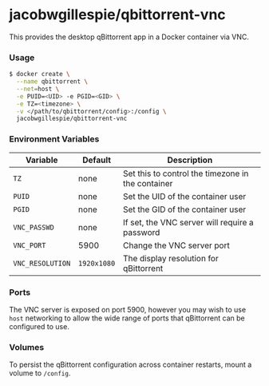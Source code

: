 # jacobwgillespie/qbittorrent-vnc

This provides the desktop qBittorrent app in a Docker container via VNC.

### Usage

```bash
$ docker create \
  --name qbittorrent \
  --net=host \
  -e PUID=<UID> -e PGID=<GID> \
  -e TZ=<timezone> \
  -v </path/to/qbittorrent/config>:/config \
  jacobwgillespie/qbittorrent-vnc

```

### Environment Variables

Variable | Default | Description
-------- | ------- | -----------
`TZ` | none | Set this to control the timezone in the container
`PUID` | none | Set the UID of the container user
`PGID` | none | Set the GID of the container user
`VNC_PASSWD` | none | If set, the VNC server will require a password
`VNC_PORT` | 5900 | Change the VNC server port
`VNC_RESOLUTION` | `1920x1080` | The display resolution for qBittorrent

### Ports

The VNC server is exposed on port 5900, however you may wish to use `host` networking to allow the wide range of ports that qBittorrent can be configured to use.

### Volumes

To persist the qBittorrent configuration across container restarts, mount a volume to `/config`.
